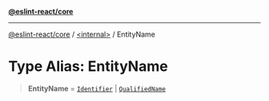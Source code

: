 [**@eslint-react/core**](../../README.md)

***

[@eslint-react/core](../../README.md) / [\<internal\>](../README.md) / EntityName

# Type Alias: EntityName

> **EntityName** = [`Identifier`](../interfaces/Identifier-1.md) \| [`QualifiedName`](../interfaces/QualifiedName.md)

